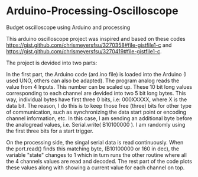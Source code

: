 # Arduino-Processing-Oscilloscope
Budget oscilloscope using Arduino and processing

This arduino oscilloscope project was inspired and based on these codes https://gist.github.com/chrismeyersfsu/3270358#file-gistfile1-c
and https://gist.github.com/chrismeyersfsu/3270419#file-gistfile1-c.

The project is devided into two parts:

In the first part, the Arduino code (ard.ino file) is loaded into the Arduino (I used UNO, others can also be adapted). The program analog reads
the value from 4 Inputs. This number can be scaled up. These 10 bit long values corresponding to each channel are devided into two 5 bit long bytes.
This way, individual bytes have first three 0 bits, i.e: 000XXXXX, where X is the data bit. The reason, I do this is to keep those free (three) bits for other type
of communication, such as synchronizing the data start point or encoding channel information, etc. In this case, I am sending an additional 
byte before the analogread values, i.e. Serial.write( B10100000 ). I am randomly using the first three bits for a start trigger.

On the processing side, the singal serial data is read continuously. When the port.read() finds this matching byte, (B10100000 or 160 in dec), 
the variable "state" changes to 1 which in turn runs the other routine where all the 4 channels values are read and decoded. The rest part of the code
plots these values along with showing a current value for each channel on top.




